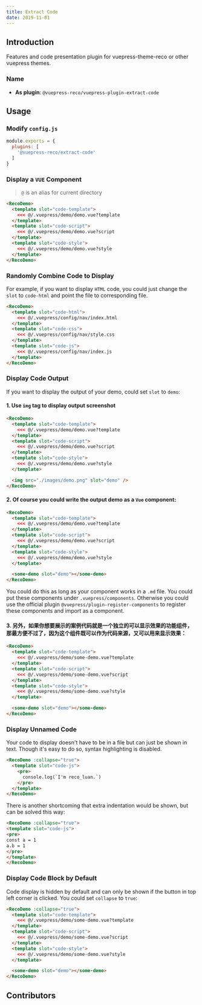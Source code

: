 ```yaml
---
title: Extract Code
date: 2019-11-01
---
```


## Introduction <GitHubLink repo="vuepress-reco/vuepress-plugin-extract-code/"/>

Features and code presentation plugin for vuepress-theme-reco or other vuepress themes.

<RecoDemo :collapse="true">
  <template slot="code-template">
    <<< @/.vuepress/demo/extract-code.vue?template
  </template>
  <template slot="code-script">
    <<< @/.vuepress/demo/extract-code.vue?script
  </template>
  <template slot="code-style">
    <<< @/.vuepress/demo/extract-code.vue?style
  </template>
  <extract-code slot="demo"></extract-code>
</RecoDemo>

### Name

- **As plugin**: `@vuepress-reco/vuepress-plugin-extract-code`

## Usage

### Modify `config.js`

```js
module.exports = {
  plugins: [
    '@vuepress-reco/extract-code'
  ]
}
```

### Display a `VUE` Component

> `@` is an alias for current directory

```html
<RecoDemo>
  <template slot="code-template">
    <<< @/.vuepress/demo/demo.vue?template
  </template>
  <template slot="code-script">
    <<< @/.vuepress/demo/demo.vue?script
  </template>
  <template slot="code-style">
    <<< @/.vuepress/demo/demo.vue?style
  </template>
</RecoDemo>
```

### Randomly Combine Code to Display

For example, if you want to display `HTML` code, you could just change the `slot` to `code-html` and point the file to corresponding file.

```html
<RecoDemo>
  <template slot="code-html">
    <<< @/.vuepress/config/nav/index.html
  </template>
  <template slot="code-css">
    <<< @/.vuepress/config/nav/style.css
  </template>
  <template slot="code-js">
    <<< @/.vuepress/config/nav/index.js
  </template>
</RecoDemo>
```

### Display Code Output

If you want to display the output of your demo, could set `slot` to `demo`:

#### 1. Use `img` tag to display output screenshot

  ```html
  <RecoDemo>
    <template slot="code-template">
      <<< @/.vuepress/demo/demo.vue?template
    </template>
    <template slot="code-script">
      <<< @/.vuepress/demo/demo.vue?script
    </template>
    <template slot="code-style">
      <<< @/.vuepress/demo/demo.vue?style
    </template>

    <img src="./images/demo.png" slot="demo" />
  </RecoDemo>
  ```

#### 2. Of course you could write the output demo as a `Vue` component:

```html
<RecoDemo>
  <template slot="code-template">
    <<< @/.vuepress/demo/demo.vue?template
  </template>
  <template slot="code-script">
    <<< @/.vuepress/demo/demo.vue?script
  </template>
  <template slot="code-style">
    <<< @/.vuepress/demo/demo.vue?style
  </template>

  <some-demo slot="demo"></some-demo>
</RecoDemo>
```

You could do this as long as your component works in a `.md` file. You could put these components under `.vuepress/components`. Otherwise you could use the official plugin `@vuepress/plugin-register-components` to register these components and import as a component.

#### 3. 另外，如果你想要展示的案例代码就是一个独立的可以显示效果的功能组件，那最方便不过了，因为这个组件既可以作为代码来源，又可以用来显示效果：

```html
<RecoDemo>
  <template slot="code-template">
    <<< @/.vuepress/demo/some-demo.vue?template
  </template>
  <template slot="code-script">
    <<< @/.vuepress/demo/some-demo.vue?script
  </template>
  <template slot="code-style">
    <<< @/.vuepress/demo/some-demo.vue?style
  </template>

  <some-demo slot="demo"></some-demo>
</RecoDemo>
```

### Display Unnamed Code

Your code to display doesn't have to be in a file but can just be shown in text. Though it's easy to do so, syntax highlighting is disabled.

```html
<RecoDemo :collapse="true">
  <template slot="code-js">
    <pre>
      console.log(`I'm reco_luan.`)
    </pre>
  </template>
</RecoDemo>
```

There is another shortcoming that extra indentation would be shown, but can be solved this way:

```html
<RecoDemo :collapse="true">
<template slot="code-js">
<pre>
const a = 1
a.b = 1
</pre>
</template>
</RecoDemo>
```

### Display Code Block by Default

Code display is hidden by default and can only be shown if the button in top left corner is clicked. You could set `collapse` to `true`:

```html
<RecoDemo :collapse="true">
  <template slot="code-template">
    <<< @/.vuepress/demo/some-demo.vue?template
  </template>
  <template slot="code-script">
    <<< @/.vuepress/demo/some-demo.vue?script
  </template>
  <template slot="code-style">
    <<< @/.vuepress/demo/some-demo.vue?style
  </template>

  <some-demo slot="demo"></some-demo>
</RecoDemo>
```

## Contributors

<Contributors user="vuepress-reco" repo="vuepress-plugin-extract-code"></Contributors>
